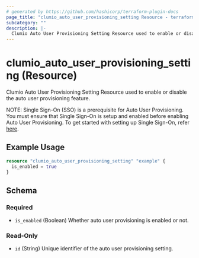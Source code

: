 ```yaml
---
# generated by https://github.com/hashicorp/terraform-plugin-docs
page_title: "clumio_auto_user_provisioning_setting Resource - terraform-provider-clumio"
subcategory: ""
description: |-
  Clumio Auto User Provisioning Setting Resource used to enable or disable the auto user provisioning feature.
---
```


# clumio_auto_user_provisioning_setting (Resource)

Clumio Auto User Provisioning Setting Resource used to enable or disable the auto user provisioning feature.

NOTE: Single Sign-On (SSO) is a prerequisite for Auto User Provisioning. You must ensure that Single Sign-On is setup and enabled
before enabling Auto User Provisioning. To get started with setting up Single Sign-On, refer [here](https://help.clumio.com/docs/authentication-1#single-sign-on-sso).

## Example Usage

```terraform
resource "clumio_auto_user_provisioning_setting" "example" {
  is_enabled = true
}
```

<!-- schema generated by tfplugindocs -->
## Schema

### Required

- `is_enabled` (Boolean) Whether auto user provisioning is enabled or not.

### Read-Only

- `id` (String) Unique identifier of the auto user provisioning setting.
